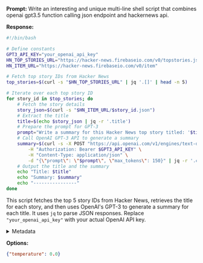 **Prompt:**
Write an interesting and unique multi-line shell script that combines openai gpt3.5 function calling json endpoint and hackernews api.

**Response:**
```bash
#!/bin/bash

# Define constants
GPT3_API_KEY="your_openai_api_key"
HN_TOP_STORIES_URL="https://hacker-news.firebaseio.com/v0/topstories.json"
HN_ITEM_URL="https://hacker-news.firebaseio.com/v0/item"

# Fetch top story IDs from Hacker News
top_stories=$(curl -s "$HN_TOP_STORIES_URL" | jq '.[]' | head -n 5)

# Iterate over each top story ID
for story_id in $top_stories; do
    # Fetch the story details
    story_json=$(curl -s "$HN_ITEM_URL/$story_id.json")
    # Extract the title
    title=$(echo $story_json | jq -r '.title')
    # Prepare the prompt for GPT-3
    prompt="Write a summary for this Hacker News top story titled: '$title'"
    # Call OpenAI GPT-3 API to generate a summary
    summary=$(curl -s -X POST "https://api.openai.com/v1/engines/text-davinci-003/completions" \
        -H "Authorization: Bearer $GPT3_API_KEY" \
        -H "Content-Type: application/json" \
        -d "{\"prompt\": \"$prompt\", \"max_tokens\": 150}" | jq -r '.choices[0].text')
    # Output the title and the summary
    echo "Title: $title"
    echo "Summary: $summary"
    echo "----------------"
done
```

This script fetches the top 5 story IDs from Hacker News, retrieves the title for each story, and then uses OpenAI's GPT-3 to generate a summary for each title. It uses `jq` to parse JSON responses. Replace `"your_openai_api_key"` with your actual OpenAI API key.

<details><summary>Metadata</summary>

- Duration: 16674 ms
- Datetime: 2023-12-26T19:01:28.876835
- Model: gpt-4-1106-preview

</details>

**Options:**
```json
{"temperature": 0.0}
```

